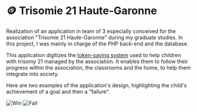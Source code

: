 # 🪙 Trisomie 21 Haute-Garonne

Realization of an application in team of 3 especially conceived for the association "Trisomie 21 Haute-Garonne" during my graduate studies. In this project, I was mainly in charge of the PHP back-end and the database. 

This application digitizes the [token-saving system](https://en.wikipedia.org/wiki/Token_economy) used to help children with trisomy 21 managed by the association. It enables them to follow their progress within the association, the classrooms and the home, to help them integrate into society.

Here are two examples of the application's design, highlighting the child's achievement of a goal and then a "failure".

![Win](https://github.com/Fidji32/Trisomie_21_Haute_Garonne/blob/master/images/win.png)
![Fail](https://github.com/Fidji32/Trisomie_21_Haute_Garonne/blob/master/images/fail.png)
